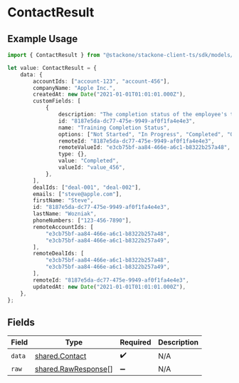 # ContactResult

## Example Usage

```typescript
import { ContactResult } from "@stackone/stackone-client-ts/sdk/models/shared";

let value: ContactResult = {
    data: {
        accountIds: ["account-123", "account-456"],
        companyName: "Apple Inc.",
        createdAt: new Date("2021-01-01T01:01:01.000Z"),
        customFields: [
            {
                description: "The completion status of the employee's training.",
                id: "8187e5da-dc77-475e-9949-af0f1fa4e4e3",
                name: "Training Completion Status",
                options: ["Not Started", "In Progress", "Completed", "Overdue"],
                remoteId: "8187e5da-dc77-475e-9949-af0f1fa4e4e3",
                remoteValueId: "e3cb75bf-aa84-466e-a6c1-b8322b257a48",
                type: {},
                value: "Completed",
                valueId: "value_456",
            },
        ],
        dealIds: ["deal-001", "deal-002"],
        emails: ["steve@apple.com"],
        firstName: "Steve",
        id: "8187e5da-dc77-475e-9949-af0f1fa4e4e3",
        lastName: "Wozniak",
        phoneNumbers: ["123-456-7890"],
        remoteAccountIds: [
            "e3cb75bf-aa84-466e-a6c1-b8322b257a48",
            "e3cb75bf-aa84-466e-a6c1-b8322b257a49",
        ],
        remoteDealIds: [
            "e3cb75bf-aa84-466e-a6c1-b8322b257a48",
            "e3cb75bf-aa84-466e-a6c1-b8322b257a49",
        ],
        remoteId: "8187e5da-dc77-475e-9949-af0f1fa4e4e3",
        updatedAt: new Date("2021-01-01T01:01:01.000Z"),
    },
};
```

## Fields

| Field                                                             | Type                                                              | Required                                                          | Description                                                       |
| ----------------------------------------------------------------- | ----------------------------------------------------------------- | ----------------------------------------------------------------- | ----------------------------------------------------------------- |
| `data`                                                            | [shared.Contact](../../../sdk/models/shared/contact.md)           | :heavy_check_mark:                                                | N/A                                                               |
| `raw`                                                             | [shared.RawResponse](../../../sdk/models/shared/rawresponse.md)[] | :heavy_minus_sign:                                                | N/A                                                               |